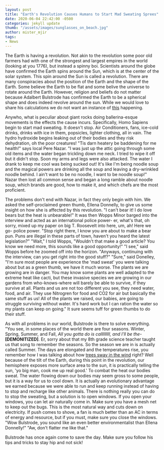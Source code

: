 ```yaml
---
layout: post
title: "Earth's Revolution Causes Humans to Start Mad Sweating Sprees"
date: 2020-06-04 22:42:00 -0500
categories: jekyll update
thumb: "/assets/images/sunglasses_on_beach.jpg"
author: mister_mjir
tags:
- News
---
```


The Earth is having a revolution. Not akin to the revolution some poor old farmers had with one of the strongest and largest
empires in the world (looking at you 1776), but instead a spinny boi. Scientists around the globe have confirmed the Earth
spins around the Sun, which is at the center of the solar system. This spin around the Sun is called a revolution. There are
many conspiracies about the position of the Earth and the shape of the Earth. Some believe the Earth to be flat and some belive
the universe to rotate around the Earth. However, religion and beliefs do not matter because Adalbert Bulstrode has confirmed
the Earth to be a spherical shape and does indeed revolve around the sun. While we would love to share his calculations we do
not want an instance of
[this](https://www.theguardian.com/us-news/2016/may/07/professor-flight-delay-terrorism-equation-american-airlines) happening.

Anywho, what is peculiar about giant rocks doing ballerina-esque movements is the effects the cause incurs. Specifically,
Homo Sapiens begin to start mad sweating. It doesn't stop. Air Conditioners, fans, ice-cold drinks, drinks with ice in them,
popsicles, lighter clothing, all in vain. The hydro hydroxide begins leaking out of their bodies and they risk dehydration, oh
the poor creatures! "Tis darn heatery be baddening for me health!" says local Pere Nazar. "I was just up the attic going through
some old items and the water began trickling down me neck. I tried to wipe it off but it didn't stop. Soon my arms and legs were
also attacked. The water I drank to keep me cool was being sucked out! It's like I'm being noodle soup and the magical powers
are drinking all the soup and leaving a dry-wrinkled noodle behind. I ain't want to be no noodle, I want to be noodle soup!"
Nazar then lost all common sense and began a long ramble about noodle soup, which brands are good, how to make it, and which
chefs are the most proficient.

The problems don't end with Nazar, in fact they only begin with him. We asked the self-proclaimed green thumb, Ellena Donnelly,
to give us some insight on how she is affected by this revolution. "I can't bear it! I do love bears but the heat is
unbearable!" It was then Wopps Minor barged into the interview and acted as an international police power- er, what's that, oh
sorry, mixed up my paper on big T. Roosevelt into here, um, ah! Here we go- police power. "Stop right there, I know you are
about to make a bear pun. Puns are illegal in these parts of town, haven't you heard the latest legislation?" "Wait," I told
Wopps, "Wouldn't that make a good article? You know we need more, this sounds like a good opportunity!" "I see," said Wopps
before he zoomed off into the horizon. "Anyways, continuing with the interview, can you get right into the good stuff?" "Sure,"
said Donelley, "I'm sure most people are experience the 'mad sweat' you were talking about but as a green thumb, we have it
much worse. The plants we are growing are in danger. You may know some plants are well adapted to the extreme heat like cacti,
but these invasive species we are growing in our gardens from who-knows-where will barely be able to survive, if they survive
at all. Plants and us are not too different you see, they need water, food, and air. They use Nitrogren for food and CO2 for air
but basically the same stuff as us! All of the plants we raised, our babies, are going to struggle surviving without water.
It's hard work but I can ration the water so my plants can keep on going." It sure seems tuff for green thumbs to do their
stuff.

As with all problems in our world, Bulstrode is there to solve everything. "You see, in some places of the world there are
four seasons. Winter, Spring, Summer, and Fall, *All you gotta do is calllllllll, and I'll be the-* **[DEMONITIZED]**. Er,
sorry about that my 8th grade science teacher taught us that song to remember the seasons. So the season we are in is actually
called Summer. The days are elongated and the temperatures rise, you remember how I was talking about how
[trees sway in the wind](https://hecrenews.github.io/jekyll/update/2020/05/15/cause-of-trees-swaying.html) right? Well because
of the tilt of the Earth, during this point in the revolution, our hemisphere exposes more surface area to the sun, it is
practically telling the sun, 'yo big man, cook me up real good.' To combat the heat our bodies sweat. The water flowing down
our bodies may seem gross to some people, but it is a way for us to cool down. It is actually an evolutionary advantage we
earned because we were able to run and keep running instead of having to stop and recharge like other animals. There is
nothing really you can do to stop the sweating, but a solution is to open windows. If you open your windows, you can let
air naturally come in. Make sure you have a mesh net to keep out the bugs. This is the most natural way and cuts down on
electricity. If push comes to shove, a fan is much better than an AC in terms of energy and resource, but if you must, make
sure you close the windows. "Wow Bulstrode, you sound like an even better environmentalist than Ellena Donnelly!" "Aw, don't
flatter me like that."

Bulstrode has once again come to save the day. Make sure you follow his tips and tricks to stay hip and not sick!
